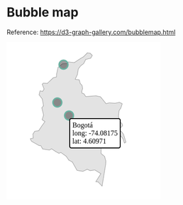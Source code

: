 # Bubble map

Reference: https://d3-graph-gallery.com/bubblemap.html

![d3 force image](https://github.com/manuelm1209/Bubble-Map/blob/main/Bubble%20map.png)

